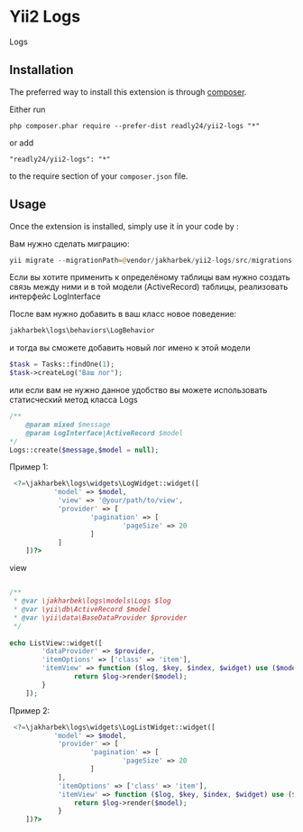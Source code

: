 Yii2 Logs
=========
Logs

Installation
------------

The preferred way to install this extension is through [composer](http://getcomposer.org/download/).

Either run

```
php composer.phar require --prefer-dist readly24/yii2-logs "*"
```

or add

```
"readly24/yii2-logs": "*"
```

to the require section of your `composer.json` file.


Usage
-----

Once the extension is installed, simply use it in your code by  :
 
 

Вам нужно сделать миграцию:

```php
yii migrate --migrationPath=@vendor/jakharbek/yii2-logs/src/migrations
```

Если вы хотите применить к определёному таблицы вам нужно создать связь между ними
и в той модели (ActiveRecord) таблицы, реализовать интерфейс LogInterface

После вам нужно добавить в ваш класс новое поведение:
```php
jakharbek\logs\behaviors\LogBehavior
```

и тогда вы сможете добавить новый лог имено к этой модели


```php
$task = Tasks::findOne(1);
$task->createLog("Ваш лог");

```

или если вам не нужно данное удобство вы можете использовать статисческий метод класса Logs
```php
/**
    @param mixed $message
    @param LogInterface|ActiveRecord $model
*/
Logs::create($message,$model = null);
```
Пример 1:

```php
 <?=\jakharbek\logs\widgets\LogWidget::widget([
           'model' => $model,
            'view' => '@your/path/to/view',
            'provider' => [
                    'pagination' => [
                            'pageSize' => 20
                    ]
            ]
    ])?>
```

view

```php

/**
 * @var \jakharbek\logs\models\Logs $log
 * @var \yii\db\ActiveRecord $model
 * @var \yii\data\BaseDataProvider $provider
 */
 
echo ListView::widget([
        'dataProvider' => $provider,
        'itemOptions' => ['class' => 'item'],
        'itemView' => function ($log, $key, $index, $widget) use ($model) {
                return $log->render($model);
        }
    ]);

```
Пример 2:

```php
 <?=\jakharbek\logs\widgets\LogListWidget::widget([
           'model' => $model,
            'provider' => [
                    'pagination' => [
                            'pageSize' => 20
                    ]
            ],
            'itemOptions' => ['class' => 'item'],
            'itemView' => function ($log, $key, $index, $widget) use ($model) {
                return $log->render($model);
            }
    ])?>
```



